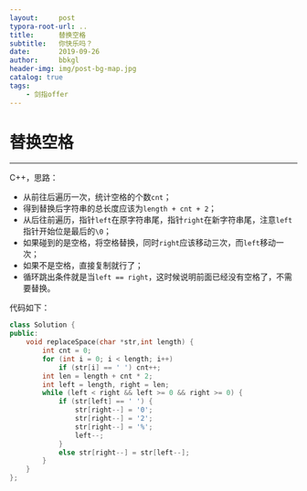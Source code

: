 ```yaml
---
layout:     post
typora-root-url: ..
title:      替换空格
subtitle:   你快乐吗？
date:       2019-09-26
author:     bbkgl
header-img: img/post-bg-map.jpg
catalog: true
tags:
    - 剑指offer
---
```


# 替换空格

--- 

C++，思路：
- 从前往后遍历一次，统计空格的个数`cnt`；
- 得到替换后字符串的总长度应该为`length + cnt + 2`；
- 从后往前遍历，指针`left`在原字符串尾，指针`right`在新字符串尾，注意`left`指针开始位是最后的`\0`；
- 如果碰到的是空格，将空格替换，同时`right`应该移动三次，而`left`移动一次；
- 如果不是空格，直接复制就行了；
- 循环跳出条件就是当`left == right`，这时候说明前面已经没有空格了，不需要替换。

代码如下：

```cpp
class Solution {
public:
	void replaceSpace(char *str,int length) {
        int cnt = 0;
        for (int i = 0; i < length; i++)
            if (str[i] == ' ') cnt++;
        int len = length + cnt * 2;
        int left = length, right = len;
        while (left < right && left >= 0 && right >= 0) {
            if (str[left] == ' ') {
                str[right--] = '0';
                str[right--] = '2';
                str[right--] = '%';
                left--;
            }
            else str[right--] = str[left--];
        }
	}
};
```





